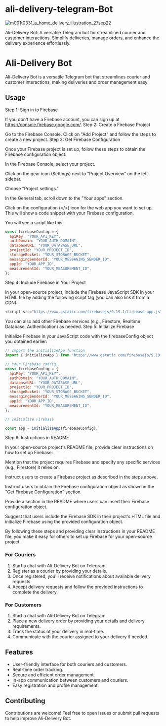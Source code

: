 # ali-delivery-telegram-Bot


![m001t0331_a_home_delivery_illustration_27sep22](https://github.com/Sardorr555/ali-delivery-telegram-Bot/assets/87373161/403717b2-afb9-4dc9-931f-6603ca35d66b)

Ali-Delivery Bot: A versatile Telegram bot for streamlined courier and customer interactions. Simplify deliveries, manage orders, and enhance the delivery experience effortlessly.

# Ali-Delivery Bot

Ali-Delivery Bot is a versatile Telegram bot that streamlines courier and customer interactions, making deliveries and order management easy.


## Usage
Step 1: Sign in to Firebase

If you don't have a Firebase account, you can sign up at https://console.firebase.google.com/.
Step 2: Create a Firebase Project

Go to the Firebase Console.
Click on "Add Project" and follow the steps to create a new project.
Step 3: Get Firebase Configuration

Once your Firebase project is set up, follow these steps to obtain the Firebase configuration object:

In the Firebase Console, select your project.

Click on the gear icon (Settings) next to "Project Overview" on the left sidebar.

Choose "Project settings."

In the General tab, scroll down to the "Your apps" section.

Click on the configuration (</>) icon for the web app you want to set up. This will show a code snippet with your Firebase configuration.

You will see a script like this:

```javascript
const firebaseConfig = {
  apiKey: "YOUR_API_KEY",
  authDomain: "YOUR_AUTH_DOMAIN",
  databaseURL: "YOUR_DATABASE_URL",
  projectId: "YOUR_PROJECT_ID",
  storageBucket: "YOUR_STORAGE_BUCKET",
  messagingSenderId: "YOUR_MESSAGING_SENDER_ID",
  appId: "YOUR_APP_ID",
  measurementId: "YOUR_MEASUREMENT_ID",
};
```
Step 4: Include Firebase in Your Project

In your open-source project, include the Firebase JavaScript SDK in your HTML file by adding the following script tag (you can also link it from a CDN):
```javascript
<script src="https://www.gstatic.com/firebasejs/9.19.1/firebase-app.js"></script>
```
You can also add other Firebase services (e.g., Firestore, Realtime Database, Authentication) as needed.
Step 5: Initialize Firebase

Initialize Firebase in your JavaScript code with the firebaseConfig object you obtained earlier:
```javascript
// Import the initializeApp function
import { initializeApp } from "https://www.gstatic.com/firebasejs/9.19.1/firebase-app.js";  '''

// Your Firebase config
const firebaseConfig = {
  apiKey: "YOUR_API_KEY",
  authDomain: "YOUR_AUTH_DOMAIN",
  databaseURL: "YOUR_DATABASE_URL",
  projectId: "YOUR_PROJECT_ID",
  storageBucket: "YOUR_STORAGE_BUCKET",
  messagingSenderId: "YOUR_MESSAGING_SENDER_ID",
  appId: "YOUR_APP_ID",
  measurementId: "YOUR_MEASUREMENT_ID",
};

// Initialize Firebase

const app = initializeApp(firebaseConfig);
```
Step 6: Instructions in README

In your open-source project's README file, provide clear instructions on how to set up Firebase:

Mention that the project requires Firebase and specify any specific services (e.g., Firestore) it relies on.

Instruct users to create a Firebase project as described in the steps above.

Instruct users to obtain the Firebase configuration object as shown in the "Get Firebase Configuration" section.

Provide a section in the README where users can insert their Firebase configuration object.

Suggest that users include the Firebase SDK in their project's HTML file and initialize Firebase using the provided configuration object.

By following these steps and providing clear instructions in your README file, you make it easy for others to set up Firebase for your open-source project.

### For Couriers

1. Start a chat with Ali-Delivery Bot on Telegram.
2. Register as a courier by providing your details.
3. Once registered, you'll receive notifications about available delivery requests.
4. Accept delivery requests and follow the provided instructions to complete the delivery.

### For Customers

1. Start a chat with Ali-Delivery Bot on Telegram.
2. Place a new delivery order by providing your details and delivery requirements.
3. Track the status of your delivery in real-time.
4. Communicate with the courier assigned to your delivery if needed.

## Features

- User-friendly interface for both couriers and customers.
- Real-time order tracking.
- Secure and efficient order management.
- In-app communication between customers and couriers.
- Easy registration and profile management.

## Contributing

Contributions are welcome! Feel free to open issues or submit pull requests to help improve Ali-Delivery Bot.


